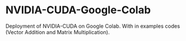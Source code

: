 # NVIDIA-CUDA-Google-Colab
Deployment of NVIDIA-CUDA on Google Colab. With in examples codes (Vector Addition and Matrix Multiplication).  
